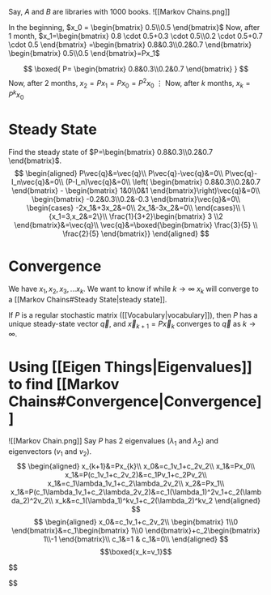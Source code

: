 Say, $A$ and $B$ are libraries with $1000$ books. 
![[Markov Chains.png]]

In the beginning, $x_0 = \begin{bmatrix} 0.5\\0.5 \end{bmatrix}$
Now, after $1$ month, $x_1=\begin{bmatrix} 0.8 \cdot 0.5+0.3 \cdot 0.5\\0.2 \cdot 0.5+0.7 \cdot 0.5 \end{bmatrix} =\begin{bmatrix} 0.8&0.3\\0.2&0.7  \end{bmatrix} \begin{bmatrix} 0.5\\0.5 \end{bmatrix}=Px_1$

$$
\boxed{
P=
\begin{bmatrix} 0.8&0.3\\0.2&0.7  \end{bmatrix}
}
$$
Now, after $2$ months, $x_2=Px_1= Px_0 = P^2x_0$
$\vdots$
Now, after $k$ months, $x_k=P^kx_0$

# Steady State
Find the steady state of $P=\begin{bmatrix} 0.8&0.3\\0.2&0.7  \end{bmatrix}$.
$$
\begin{aligned}
P\vec{q}&=\vec{q}\\
P\vec{q}-\vec{q}&=0\\
P\vec{q}-I_n\vec{q}&=0\\
(P-I_n)\vec{q}&=0\\
\left( \begin{bmatrix} 0.8&0.3\\0.2&0.7  \end{bmatrix} - \begin{bmatrix} 1&0\\0&1  \end{bmatrix}\right)\vec{q}&=0\\
\begin{bmatrix} -0.2&0.3\\0.2&-0.3  \end{bmatrix}\vec{q}&=0\\
\begin{cases}
-2x_1&+3x_2&=0\\
2x_1&-3x_2&=0\\
\end{cases}\\
\{x_1=3,x_2&=2\}\\
\frac{1}{3+2}\begin{bmatrix} 3 \\2 \end{bmatrix}&=\vec{q}\\
\vec{q}&=\boxed{\begin{bmatrix} \frac{3}{5} \\ \frac{2}{5} \end{bmatrix}}
\end{aligned}
$$
# Convergence
We have $x_1, x_2,x_3,\dots x_k$. We want to know if while $k \rightarrow \infty$ $x_k$ will converge to a [[Markov Chains#Steady State|steady state]].

If $P$ is a regular stochastic matrix ([[Vocabulary|vocabulary]]), then $P$ has a unique steady-state vector $\vec{q}$, and $\vec{x}_{k+1}=P\vec{x}_k$ converges to $\vec{q}$ as $k \rightarrow \infty$.

# Using [[Eigen Things|Eigenvalues]] to find [[Markov Chains#Convergence|Convergence]]
![[Markov Chain.png]]
Say $P$ has 2 eigenvalues ($\lambda_1 \text{ and } \lambda_2$) and eigenvectors ($v_1 \text{ and } v_2$).
$$
\begin{aligned}
x_{k+1}&=Px_{k}\\
x_0&=c_1v_1+c_2v_2\\
x_1&=Px_0\\
x_1&=P(c_1v_1+c_2v_2)&=c_1Pv_1+c_2Pv_2\\
x_1&=c_1\lambda_1v_1+c_2\lambda_2v_2\\
x_2&=Px_1\\
x_1&=P(c_1\lambda_1v_1+c_2\lambda_2v_2)&=c_1(\lambda_1)^2v_1+c_2(\lambda_2)^2v_2\\
x_k&=c_1(\lambda_1)^kv_1+c_2(\lambda_2)^kv_2
\end{aligned}
$$
$$
\begin{aligned}
x_0&=c_1v_1+c_2v_2\\
\begin{bmatrix}
1\\0
\end{bmatrix}&=c_1\begin{bmatrix}
1\\0
\end{bmatrix}+c_2\begin{bmatrix}
1\\-1
\end{bmatrix}\\
c_1&=1 & c_1&=0\\
\end{aligned}
$$
$$\boxed{x_k=v_1}$$


$$

$$